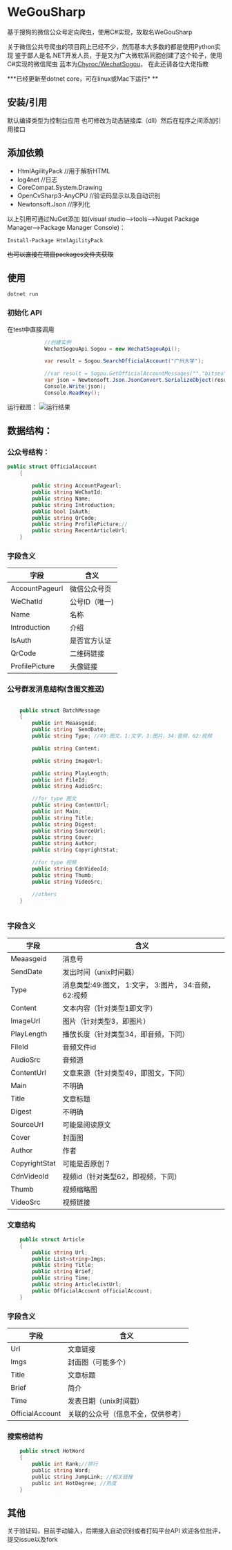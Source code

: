 # WeGouSharp
基于搜狗的微信公众号定向爬虫，使用C#实现，故取名WeGouSharp

关于微信公共号爬虫的项目网上已经不少，然而基本大多数的都是使用Python实现
鉴于鄙人是名.NET开发人员，于是又为广大微软系同胞创建了这个轮子，使用C#实现的微信爬虫
蓝本为[Chyroc/WechatSogou](https://github.com/Chyroc/WechatSogou)，
在此还请各位大佬指教

**\*已经更新至dotnet core，可在linux或Mac下运行\* **

## 安装/引用
默认编译类型为控制台应用
也可修改为动态链接库（dll）然后在程序之间添加引用接口

## 添加依赖
- HtmlAgilityPack //用于解析HTML
- log4net //日志
- CoreCompat.System.Drawing
- OpenCvSharp3-AnyCPU //验证码显示以及自动识别
- Newtonsoft.Json //序列化

以上引用可通过NuGet添加
如(visual studio-->tools-->Nuget Package Manager-->Package Manager Console)：
```
Install-Package HtmlAgilityPack
```
~~也可以直接在项目packages文件夹获取~~


## 使用
```
dotnet run
```


### 初始化 API
在test中直接调用

```C#
            //创建实例
            WechatSogouApi Sogou = new WechatSogouApi();

            var result = Sogou.SearchOfficialAccount("广州大学");

            //var result = Sogou.GetOfficialAccountMessages("","bitsea",""); 
            var json = Newtonsoft.Json.JsonConvert.SerializeObject(result);
            Console.Write(json);
            Console.ReadKey();
```
运行截图：
![运行结果](https://github.com/hoyho/WeGouSharp/blob/master/ScreenShot/SearchOfficialAccount.png?raw=true)

## 数据结构：

### 公众号结构：
```C#
public struct OfficialAccount
    {

        public string AccountPageurl;
        public string WeChatId;
        public string Name;
        public string Introduction;
        public bool IsAuth; 
        public string QrCode;
        public string ProfilePicture;//
        public string RecentArticleUrl;
    }
```

### 字段含义

字段|含义
----|----
AccountPageurl|微信公众号页
WeChatId|公号ID（唯一)
Name|名称
Introduction|介绍
IsAuth|是否官方认证
QrCode|二维码链接
ProfilePicture|头像链接


### 公号群发消息结构(含图文推送)

```c#
   
    public struct BatchMessage
    {
        public int Meaasgeid;
        public string  SendDate;
        public string Type; //49:图文，1:文字，3:图片，34:音频，62:视频

        public string Content; 

        public string ImageUrl; 

        public string PlayLength;
        public int FileId;
        public string AudioSrc;

        //for type 图文
        public string ContentUrl;
        public int Main;
        public string Title;
        public string Digest;
        public string SourceUrl;
        public string Cover;
        public string Author;
        public string CopyrightStat;

        //for type 视频
        public string CdnVideoId;
        public string Thumb;
        public string VideoSrc;

        //others
    }
    
```

### 字段含义
字段|含义
----|----
Meaasgeid|消息号
SendDate|发出时间（unix时间戳）
Type|消息类型:49:图文， 1:文字， 3:图片， 34:音频， 62:视频
Content|文本内容（针对类型1即文字）
ImageUrl|图片（针对类型3，即图片）
PlayLength|播放长度（针对类型34，即音频，下同）
FileId|音频文件id
AudioSrc|音频源
ContentUrl|文章来源（针对类型49，即图文，下同）
Main|不明确
Title|文章标题
Digest|不明确
SourceUrl|可能是阅读原文
Cover|封面图
Author|作者
CopyrightStat|可能是否原创？
CdnVideoId|视频id（针对类型62，即视频，下同）
Thumb|视频缩略图
VideoSrc|视频链接



### 文章结构

```C#
    public struct Article
    {
        public string Url;
        public List<string>Imgs;
        public string Title;
        public string Brief;
        public string Time;
        public string ArticleListUrl;
        public OfficialAccount officialAccount;
    }
```
### 字段含义
字段|含义
----|----
Url|文章链接
Imgs|封面图（可能多个）
Title|文章标题
Brief|简介
Time|发表日期（unix时间戳）
OfficialAccount|关联的公众号（信息不全，仅供参考）



### 搜索榜结构
```C#
    public struct HotWord
    {
        public int Rank;//排行
        public string Word;
        public string JumpLink; //相关链接
        public int HotDegree; //热度
    }
```


## 其他
关于验证码，目前手动输入，后期接入自动识别或者打码平台API
欢迎各位批评，提交issue以及fork

